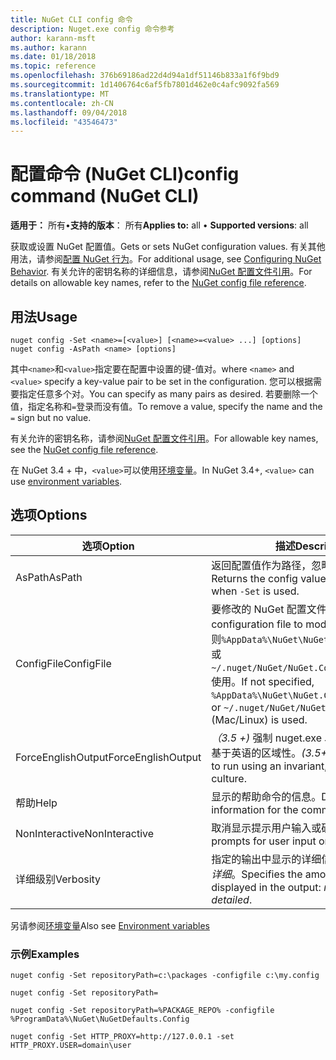 ```yaml
---
title: NuGet CLI config 命令
description: Nuget.exe config 命令参考
author: karann-msft
ms.author: karann
ms.date: 01/18/2018
ms.topic: reference
ms.openlocfilehash: 376b69186ad22d4d94a1df51146b833a1f6f9bd9
ms.sourcegitcommit: 1d1406764c6af5fb7801d462e0c4afc9092fa569
ms.translationtype: MT
ms.contentlocale: zh-CN
ms.lasthandoff: 09/04/2018
ms.locfileid: "43546473"
---
```

# <a name="config-command-nuget-cli"></a><span data-ttu-id="63e59-103">配置命令 (NuGet CLI)</span><span class="sxs-lookup"><span data-stu-id="63e59-103">config command (NuGet CLI)</span></span>

<span data-ttu-id="63e59-104">**适用于：** 所有&bullet;**支持的版本**： 所有</span><span class="sxs-lookup"><span data-stu-id="63e59-104">**Applies to:** all &bullet; **Supported versions**: all</span></span>

<span data-ttu-id="63e59-105">获取或设置 NuGet 配置值。</span><span class="sxs-lookup"><span data-stu-id="63e59-105">Gets or sets NuGet configuration values.</span></span> <span data-ttu-id="63e59-106">有关其他用法，请参阅[配置 NuGet 行为](../consume-packages/configuring-nuget-behavior.md)。</span><span class="sxs-lookup"><span data-stu-id="63e59-106">For additional usage, see [Configuring NuGet Behavior](../consume-packages/configuring-nuget-behavior.md).</span></span> <span data-ttu-id="63e59-107">有关允许的密钥名称的详细信息，请参阅[NuGet 配置文件引用](../reference/nuget-config-file.md)。</span><span class="sxs-lookup"><span data-stu-id="63e59-107">For details on allowable key names, refer to the [NuGet config file reference](../reference/nuget-config-file.md).</span></span>

## <a name="usage"></a><span data-ttu-id="63e59-108">用法</span><span class="sxs-lookup"><span data-stu-id="63e59-108">Usage</span></span>

```cli
nuget config -Set <name>=[<value>] [<name>=<value> ...] [options]
nuget config -AsPath <name> [options]
```

<span data-ttu-id="63e59-109">其中`<name>`和`<value>`指定要在配置中设置的键-值对。</span><span class="sxs-lookup"><span data-stu-id="63e59-109">where `<name>` and `<value>` specify a key-value pair to be set in the configuration.</span></span> <span data-ttu-id="63e59-110">您可以根据需要指定任意多个对。</span><span class="sxs-lookup"><span data-stu-id="63e59-110">You can specify as many pairs as desired.</span></span> <span data-ttu-id="63e59-111">若要删除一个值，指定名称和`=`登录而没有值。</span><span class="sxs-lookup"><span data-stu-id="63e59-111">To remove a value, specify the name and the `=` sign but no value.</span></span>

<span data-ttu-id="63e59-112">有关允许的密钥名称，请参阅[NuGet 配置文件引用](../reference/nuget-config-file.md)。</span><span class="sxs-lookup"><span data-stu-id="63e59-112">For allowable key names, see the [NuGet config file reference](../reference/nuget-config-file.md).</span></span>

<span data-ttu-id="63e59-113">在 NuGet 3.4 + 中，`<value>`可以使用[环境变量](cli-ref-environment-variables.md)。</span><span class="sxs-lookup"><span data-stu-id="63e59-113">In NuGet 3.4+, `<value>` can use [environment variables](cli-ref-environment-variables.md).</span></span>

## <a name="options"></a><span data-ttu-id="63e59-114">选项</span><span class="sxs-lookup"><span data-stu-id="63e59-114">Options</span></span>

| <span data-ttu-id="63e59-115">选项</span><span class="sxs-lookup"><span data-stu-id="63e59-115">Option</span></span> | <span data-ttu-id="63e59-116">描述</span><span class="sxs-lookup"><span data-stu-id="63e59-116">Description</span></span> |
| --- | --- |
| <span data-ttu-id="63e59-117">AsPath</span><span class="sxs-lookup"><span data-stu-id="63e59-117">AsPath</span></span> | <span data-ttu-id="63e59-118">返回配置值作为路径，忽略时`-Set`使用。</span><span class="sxs-lookup"><span data-stu-id="63e59-118">Returns the config value as a path, ignored when `-Set` is used.</span></span> |
| <span data-ttu-id="63e59-119">ConfigFile</span><span class="sxs-lookup"><span data-stu-id="63e59-119">ConfigFile</span></span> | <span data-ttu-id="63e59-120">要修改的 NuGet 配置文件。</span><span class="sxs-lookup"><span data-stu-id="63e59-120">The NuGet configuration file to modify.</span></span> <span data-ttu-id="63e59-121">如果未指定，否则`%AppData%\NuGet\NuGet.Config`(Windows) 或`~/.nuget/NuGet/NuGet.Config`(Mac/Linux) 使用。</span><span class="sxs-lookup"><span data-stu-id="63e59-121">If not specified, `%AppData%\NuGet\NuGet.Config` (Windows) or `~/.nuget/NuGet/NuGet.Config` (Mac/Linux) is used.</span></span>|
| <span data-ttu-id="63e59-122">ForceEnglishOutput</span><span class="sxs-lookup"><span data-stu-id="63e59-122">ForceEnglishOutput</span></span> | <span data-ttu-id="63e59-123">*（3.5 +)* 强制 nuget.exe 以运行使用固定的、 基于英语的区域性。</span><span class="sxs-lookup"><span data-stu-id="63e59-123">*(3.5+)* Forces nuget.exe to run using an invariant, English-based culture.</span></span> |
| <span data-ttu-id="63e59-124">帮助</span><span class="sxs-lookup"><span data-stu-id="63e59-124">Help</span></span> | <span data-ttu-id="63e59-125">显示的帮助命令的信息。</span><span class="sxs-lookup"><span data-stu-id="63e59-125">Displays help information for the command.</span></span> |
| <span data-ttu-id="63e59-126">NonInteractive</span><span class="sxs-lookup"><span data-stu-id="63e59-126">NonInteractive</span></span> | <span data-ttu-id="63e59-127">取消显示提示用户输入或确认。</span><span class="sxs-lookup"><span data-stu-id="63e59-127">Suppresses prompts for user input or confirmations.</span></span> |
| <span data-ttu-id="63e59-128">详细级别</span><span class="sxs-lookup"><span data-stu-id="63e59-128">Verbosity</span></span> | <span data-ttu-id="63e59-129">指定的输出中显示的详细信息：*正常*，*静默*，*详细*。</span><span class="sxs-lookup"><span data-stu-id="63e59-129">Specifies the amount of detail displayed in the output: *normal*, *quiet*, *detailed*.</span></span> |

<span data-ttu-id="63e59-130">另请参阅[环境变量](cli-ref-environment-variables.md)</span><span class="sxs-lookup"><span data-stu-id="63e59-130">Also see [Environment variables](cli-ref-environment-variables.md)</span></span>

### <a name="examples"></a><span data-ttu-id="63e59-131">示例</span><span class="sxs-lookup"><span data-stu-id="63e59-131">Examples</span></span>

```cli
nuget config -Set repositoryPath=c:\packages -configfile c:\my.config

nuget config -Set repositoryPath=

nuget config -Set repositoryPath=%PACKAGE_REPO% -configfile %ProgramData%\NuGet\NuGetDefaults.Config

nuget config -Set HTTP_PROXY=http://127.0.0.1 -set HTTP_PROXY.USER=domain\user
```
